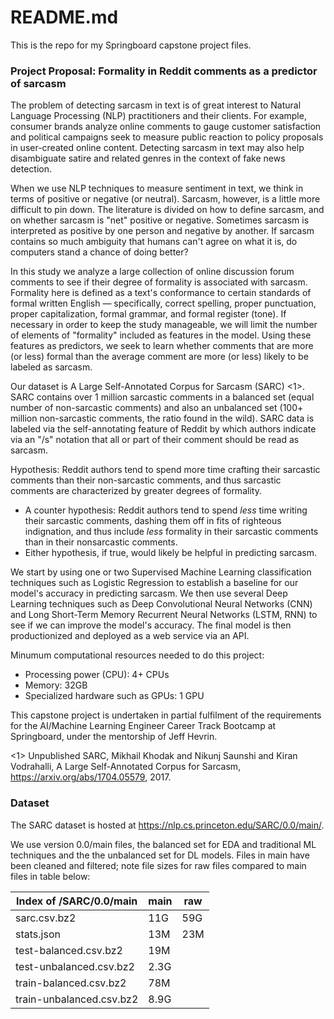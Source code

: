 # README.md

This is the repo for my Springboard capstone project files.

### Project Proposal: Formality in Reddit comments as a predictor of sarcasm
The problem of detecting sarcasm in text is of great interest to Natural Language Processing (NLP) practitioners and their clients. For example, consumer brands analyze online comments to gauge customer satisfaction and political campaigns seek to measure public reaction to policy proposals in user-created online content. Detecting sarcasm in text may also help disambiguate satire and related genres in the context of fake news detection.

When we use NLP techniques to measure sentiment in text, we think in terms of positive or negative (or neutral). Sarcasm, however, is a little more difficult to pin down. The literature is divided on how to define sarcasm, and on whether sarcasm is "net" positive or negative. Sometimes sarcasm is interpreted as positive by one person and negative by another. If sarcasm contains so much ambiguity that humans can't agree on what it is, do computers stand a chance of doing better?

In this study we analyze a large collection of online discussion forum comments to see if their degree of formality is associated with sarcasm. Formality here is defined as a text's conformance to certain standards of formal written English — specifically, correct spelling, proper punctuation, proper capitalization, formal grammar, and formal register (tone). If necessary in order to keep the study manageable, we will limit the number of elements of "formality" included as features in the model. Using these features as predictors, we seek to learn whether comments that are more (or less) formal than the average comment are more (or less) likely to be labeled as sarcasm.

Our dataset is A Large Self-Annotated Corpus for Sarcasm (SARC) <1>. SARC contains over 1 million sarcastic comments in a balanced set (equal number of non-sarcastic comments) and also an unbalanced set (100+ million non-sarcastic comments, the ratio found in the wild). SARC data is labeled via the self-annotating feature of Reddit by which authors indicate via an "/s" notation that all or part of their comment should be read as sarcasm.

Hypothesis: Reddit authors tend to spend more time crafting their sarcastic comments than their non-sarcastic comments, and thus sarcastic comments are characterized by greater degrees of formality.
- A counter hypothesis: Reddit authors tend to spend _less_ time writing their sarcastic comments, dashing them off in fits of righteous indignation, and thus include _less_ formality in their sarcastic comments than in their nonsarcastic comments.
- Either hypothesis, if true, would likely be helpful in predicting sarcasm.

We start by using one or two Supervised Machine Learning classification techniques such as Logistic Regression to establish a baseline for our model's accuracy in predicting sarcasm. We then use several Deep Learning techniques such as Deep Convolutional Neural Networks (CNN) and Long Short-Term Memory Recurrent Neural Networks (LSTM, RNN) to see if we can improve the model's accuracy. The final model is then productionized and deployed as a web service via an API.

Minumum computational resources needed to do this project: 

- Processing power (CPU): 4+ CPUs
- Memory: 32GB
- Specialized hardware such as GPUs: 1 GPU


This capstone project is undertaken in partial fulfilment of the requirements for the AI/Machine Learning Engineer Career Track Bootcamp at Springboard, under the mentorship of Jeff Hevrin.


<1> Unpublished SARC, Mikhail Khodak and Nikunj Saunshi and Kiran Vodrahalli, A Large Self-Annotated Corpus for Sarcasm, https://arxiv.org/abs/1704.05579, 2017.


### Dataset
The SARC dataset is hosted at https://nlp.cs.princeton.edu/SARC/0.0/main/.

We use version 0.0/main files, the balanced set for EDA and traditional ML techniques and the the unbalanced set for DL models. Files in main have been cleaned and filtered; note file sizes for raw files compared to main files in table below:

| Index of /SARC/0.0/main  | main | raw |
| ------------------------ | ---- | --- | 
| sarc.csv.bz2             | 11G  | 59G |  
| stats.json               | 13M  | 23M | 
| test-balanced.csv.bz2    | 19M  |     |
| test-unbalanced.csv.bz2  | 2.3G |     |
| train-balanced.csv.bz2   | 78M  |     |
| train-unbalanced.csv.bz2 | 8.9G |     |

